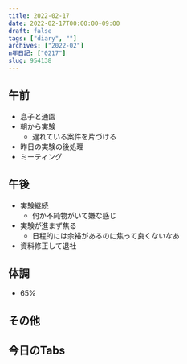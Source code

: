 ```yaml
---
title: 2022-02-17
date: 2022-02-17T00:00:00+09:00
draft: false
tags: ["diary", ""]
archives: ["2022-02"]
n年日記: ["0217"]
slug: 954138
---
```

## 午前
- 息子と通園
- 朝から実験
  - 遅れている案件を片づける
- 昨日の実験の後処理
- ミーティング
## 午後
- 実験継続
  - 何か不純物がいて嫌な感じ
- 実験が進まず焦る
  - 日程的には余裕があるのに焦って良くないなあ
- 資料修正して退社
## 体調
- 65%
## その他
## 今日のTabs